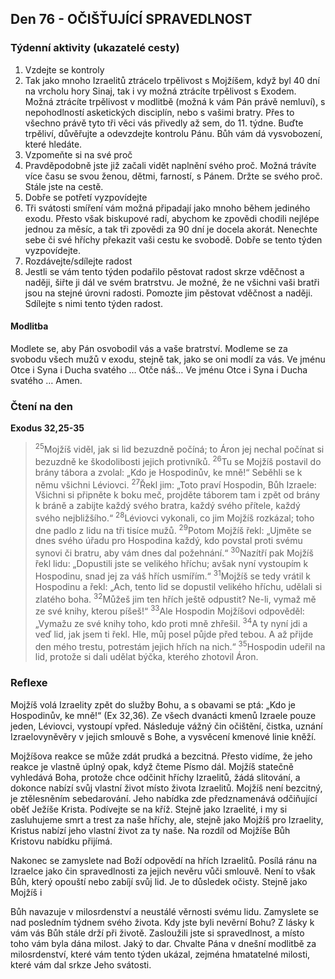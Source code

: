 ## Den 76 - OČIŠŤUJÍCÍ SPRAVEDLNOST

### Týdenní aktivity (ukazatelé cesty)

1. Vzdejte se kontroly
1. Tak jako mnoho Izraelitů ztrácelo trpělivost s Mojžíšem, když byl 40 dní na vrcholu hory Sinaj, tak i vy možná ztrácíte trpělivost s Exodem. Možná ztrácíte trpělivost v modlitbě (možná k vám Pán právě nemluví), s nepohodlností asketických disciplín, nebo s vašimi bratry. Přes to všechno právě tyto tři věci vás přivedly až sem, do 11. týdne. Buďte trpěliví, důvěřujte a odevzdejte kontrolu Pánu. Bůh vám dá vysvobození, které hledáte.
1. Vzpomeňte si na své proč
1. Pravděpodobně jste již začali vidět naplnění svého proč. Možná trávíte více času se svou ženou, dětmi, farností, s Pánem. Držte se svého proč. Stále jste na cestě.
1. Dobře se potřetí vyzpovídejte
1. Tři svátosti smíření vám možná připadají jako mnoho během jediného exodu. Přesto však biskupové radí, abychom ke zpovědi chodili nejlépe jednou za měsíc, a tak tři zpovědi za 90 dní je docela akorát. Nenechte sebe či své hříchy překazit vaši cestu ke svobodě. Dobře se tento týden vyzpovídejte.
1. Rozdávejte/sdílejte radost
1. Jestli se vám tento týden podařilo pěstovat radost skrze vděčnost a naději, šiřte ji dál ve svém bratrstvu. Je možné, že ne všichni vaši bratři jsou na stejné úrovni radosti. Pomozte jim pěstovat vděčnost a naději. Sdílejte s nimi tento týden radost.

#### Modlitba

Modlete se, aby Pán osvobodil vás a vaše bratrství.
Modleme se za svobodu všech mužů v exodu, stejně tak, jako se oni modlí za vás.
Ve jménu Otce i Syna i Ducha svatého … Otče náš… Ve jménu Otce i Syna i Ducha svatého … Amen.

### Čtení na den

**Exodus 32,25-35**

> <sup>25</sup>Mojžíš viděl, jak si lid bezuzdně počíná; to Áron jej nechal počínat si bezuzdně ke škodolibosti jejich protivníků.
> <sup>26</sup>Tu se Mojžíš postavil do brány tábora a zvolal: „Kdo je Hospodinův, ke mně!“ Seběhli se k němu všichni Léviovci.
> <sup>27</sup>Řekl jim: „Toto praví Hospodin, Bůh Izraele: Všichni si připněte k boku meč, projděte táborem tam i zpět od brány k bráně a zabijte každý svého bratra, každý svého přítele, každý svého nejbližšího.“
> <sup>28</sup>Léviovci vykonali, co jim Mojžíš rozkázal; toho dne padlo z lidu na tři tisíce mužů.
> <sup>29</sup>Potom Mojžíš řekl: „Ujměte se dnes svého úřadu pro Hospodina každý, kdo povstal proti svému synovi či bratru, aby vám dnes dal požehnání.“
> <sup>30</sup>Nazítří pak Mojžíš řekl lidu: „Dopustili jste se velikého hříchu; avšak nyní vystoupím k Hospodinu, snad jej za váš hřích usmířím.“
> <sup>31</sup>Mojžíš se tedy vrátil k Hospodinu a řekl: „Ach, tento lid se dopustil velikého hříchu, udělali si zlatého boha.
> <sup>32</sup>Můžeš jim ten hřích ještě odpustit? Ne-li, vymaž mě ze své knihy, kterou píšeš!“
> <sup>33</sup>Ale Hospodin Mojžíšovi odpověděl: „Vymažu ze své knihy toho, kdo proti mně zhřešil.
> <sup>34</sup>A ty nyní jdi a veď lid, jak jsem ti řekl. Hle, můj posel půjde před tebou. A až přijde den mého trestu, potrestám jejich hřích na nich.“
> <sup>35</sup>Hospodin udeřil na lid, protože si dali udělat býčka, kterého zhotovil Áron.

### Reflexe

Mojžíš volá Izraelity zpět do služby Bohu, a s obavami se ptá: „Kdo je Hospodinův, ke mně!“ (Ex 32,36). Ze všech
dvanácti kmenů Izraele pouze jeden, Léviovci, vystoupí vpřed. Následuje vážný čin očištění, čistka, uznání
Izraelovyněvěry v jejich smlouvě s Bohe, a vysvěcení kmenové linie kněží.

Mojžíšova reakce se může zdát prudká a bezcitná. Přesto vidíme, že jeho reakce je vlastně úplný opak, když čteme
Písmo dál. Mojžíš statečně vyhledává Boha, protože chce odčinit hříchy Izraelitů, žádá slitování, a dokonce nabízí svůj
vlastní život místo života Izraelitů. Mojžíš není bezcitný, je ztělesněním sebedarování. Jeho nabídka zde
předznamenává odčiňující oběť Ježíše Krista. Podívejte se na kříž. Stejně jako Izraelité, i my si zasluhujeme smrt a
trest za naše hříchy, ale, stejně jako Mojžíš pro Izraelity, Kristus nabízí jeho vlastní život za ty naše. Na rozdíl
od Mojžíše Bůh Kristovu nabídku přijímá.

Nakonec se zamyslete nad Boží odpovědí na hřích Izraelitů. Posílá ránu na Izraelce jako čin spravedlnosti za jejich
nevěru vůči smlouvě. Není to však Bůh, který opouští nebo zabíjí svůj lid. Je to důsledek očisty. Stejně jako Mojžíš i

Bůh navazuje v milosrdenství a neustálé věrnosti svému lidu.
Zamyslete se nad posledním týdnem svého života. Kdy jste byli nevěrní Bohu? Z lásky k vám vás Bůh stále drží při
životě. Zasloužili jste si spravedlnost, a místo toho vám byla dána milost. Jaký to dar. Chvalte Pána v dnešní modlitbě
za milosrdenství, které vám tento týden ukázal, zejména hmatatelné milosti, které vám dal srkze Jeho svátosti.

